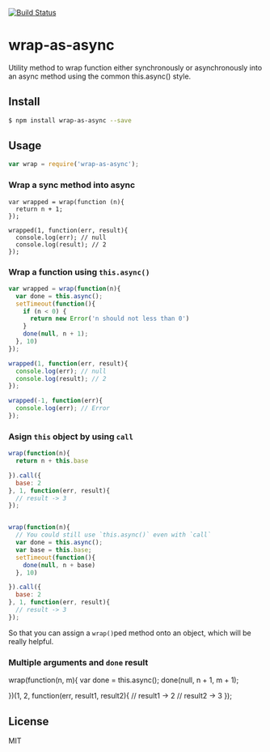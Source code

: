 [![Build Status](https://travis-ci.org/kaelzhang/node-wrap-as-async.svg?branch=master)](https://travis-ci.org/kaelzhang/node-wrap-as-async)
<!-- optional npm version
[![NPM version](https://badge.fury.io/js/wrap-as-async.svg)](http://badge.fury.io/js/wrap-as-async)
-->
<!-- optional npm downloads
[![npm module downloads per month](http://img.shields.io/npm/dm/wrap-as-async.svg)](https://www.npmjs.org/package/wrap-as-async)
-->
<!-- optional dependency status
[![Dependency Status](https://david-dm.org/kaelzhang/node-wrap-as-async.svg)](https://david-dm.org/kaelzhang/node-wrap-as-async)
-->

# wrap-as-async

Utility method to wrap function either synchronously or asynchronously into an async method using the common this.async() style.

## Install

```sh
$ npm install wrap-as-async --save
```

## Usage

```js
var wrap = require('wrap-as-async');
```

### Wrap a sync method into async

```
var wrapped = wrap(function (n){
  return n + 1;
});

wrapped(1, function(err, result){
  console.log(err); // null
  console.log(result); // 2
});
```

### Wrap a function using `this.async()`

```js
var wrapped = wrap(function(n){
  var done = this.async();
  setTimeout(function(){
    if (n < 0) {
      return new Error('n should not less than 0')
    }
    done(null, n + 1);
  }, 10)
});

wrapped(1, function(err, result){
  console.log(err); // null
  console.log(result); // 2
});

wrapped(-1, function(err){
  console.log(err); // Error
});
```

### Asign `this` object by using `call`

```js
wrap(function(n){
  return n + this.base

}).call({
  base: 2
}, 1, function(err, result){
  // result -> 3
});


wrap(function(n){
  // You could still use `this.async()` even with `call`
  var done = this.async();
  var base = this.base;
  setTimeout(function(){
    done(null, n + base)
  }, 10)

}).call({
  base: 2
}, 1, function(err, result){
  // result -> 3
});
```

So that you can assign a `wrap()`ped method onto an object, which will be really helpful.

### Multiple arguments and `done` result

wrap(function(n, m){
  var done = this.async();
  done(null, n + 1, m + 1);

})(1, 2, function(err, result1, result2){
  // result1 -> 2
  // result2 -> 3
});

## License

MIT
